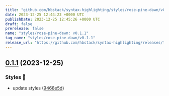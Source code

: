 ```yaml
---
title: "github.com/hbstack/syntax-highlighting/styles/rose-pine-dawn/v0.1.1"
date: 2023-12-25 12:44:23 +0000 UTC
publishDate: 2023-12-25 12:45:26 +0000 UTC
draft: false
prerelease: false
name: "styles/rose-pine-dawn: v0.1.1"
tag_name: "styles/rose-pine-dawn/v0.1.1"
release_url: "https://github.com/hbstack/syntax-highlighting/releases/tag/styles/rose-pine-dawn/v0.1.1"
---
```


## [0.1.1](https://github.com/hbstack/syntax-highlighting/compare/styles/rose-pine-dawn/v0.1.0...styles/rose-pine-dawn/v0.1.1) (2023-12-25)


### Styles 🎨

* update styles ([9468e5d](https://github.com/hbstack/syntax-highlighting/commit/9468e5d054f6c1775a1966bcf308506cebd2f804))

